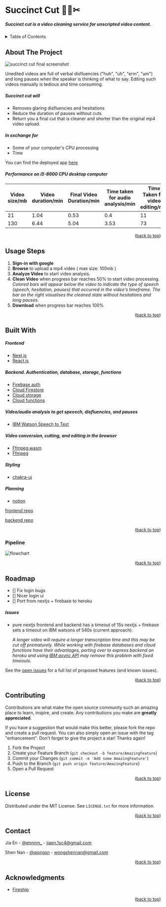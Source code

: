 <div id="top"></div>

# Succinct Cut 🎥🧹✂

##### Succinct cut is a video cleaning service for unscripted video content. 

<!-- TABLE OF CONTENTS -->

<details>
  <summary>Table of Contents</summary>
  <ol>
    <li>
      <a href="#about-the-project">About The Project</a>
    </li>
    <li><a href="#usage-steps">Usage Steps</a></li>
    <li><a href="#built-with">Built With</a></li>
    <li><a href="#pipeline">Pipeline</a></li>
    <li><a href="#roadmap">Roadmap</a></li>
    <li><a href="#contributing">Contributing</a></li>
    <li><a href="#license">License</a></li>
    <li><a href="#contact">Contact</a></li>
    <li><a href="#acknowledgments">Acknowledgments</a></li>
  </ol>
</details>

<!-- ABOUT THE PROJECT -->

## About The Project

![succinct cut final screenshot](/images/6_sc.png)



Unedited videos are full of verbal disfluencies  ("huh", "uh", "erm", "um") and long pauses when the speaker is thinking of what to say. Editing such videos manually is tedious and time consuming.

##### Succinct cut will

- Removes glaring disfluencies and hesitations
- Reduce the duration of pauses without cuts.
- Return you a final cut that is cleaner and shorter than the original mp4 video upload.

##### In exchange for

- Some of your computer's CPU processing 
- Time

You can find the deployed app [here](http://cutcut-sigma.vercel.app/)

##### Performance on i5-8600 CPU desktop computer

| Video size/mb | Video duration/min | Final Video Duration/min | Time taken for audio analysis/min | Time Taken for video editing/min |
| ------------- | ------------------ | ------------------------ | --------------------------------- | -------------------------------- |
| 21            | 1.04               | 0.53                     | 0.4                               | 11                               |
| 130           | 6.44               | 5.04                     | 3.53                              | 73                               |



<p align="right">(<a href="#top">back to top</a>)</p>

## Usage Steps

1. __Sign-in with google__
2. __Browse__ to upload a mp4 video ( max size: 100mb )
3. __Analyze Video__ to start video analysis.
4. __Clean__ __Video__ when progress bar reaches 50% to start video processing. 
   *Colored bars will appear below the video to indicate the type of speech (speech, hesitation, pauses) that occurred in the video's timeframe. 
   The bar on the right visualises the cleaned state without hesitations and long pauses.*
5. __Download__ when progress bar reaches 100%

<p align="right">(<a href="#top">back to top</a>)</p>

## Built With

##### Frontend

* [Next.js](https://nextjs.org/)
* [React.js](https://reactjs.org/)

##### Backend. Authentication, database, storage, functions

* [Firebase auth](https://firebase.google.com/docs/auth)
* [Cloud Firestore](https://firebase.google.com/docs/firestore)
* [Cloud storage](https://firebase.google.com/docs/storage)
* [Cloud functions](https://firebase.google.com/docs/functions)

##### Video/audio analysis to get speeech, disfluencies, and pauses

- [IBM Watson Speech to Text](https://www.ibm.com/sg-en/cloud/watson-speech-to-text)

##### Video conversion, cutting, and editing in the browser

- [Ffmpeg.wasm](https://github.com/ffmpegwasm/ffmpeg.wasm)
- [Ffmpeg](https://www.ffmpeg.org/)

##### Styling

- [chakra-ui](https://chakra-ui.com/)

##### Planning

- [notion](https://wongshennan.notion.site/Video-Editor-Transcription-2877c4a64f5b46fdaace8af30a474a5d)



[frontend repo](https://github.com/Ennnm/succinct-cut)

[backend repo](https://github.com/Ennnm/succinct-cut-cloudfunc)

<p align="right">(<a href="#top">back to top</a>)</p>

### Pipeline

![flowchart](/images/pipeline_mermaid.JPG)

<p align="right">(<a href="#top">back to top</a>)</p>

<!-- ROADMAP -->

## Roadmap

- [] Fix login bugs
- [] Nicer login ui
- [] Port from nextjs + firebase to heroku

##### Issues

- pure nextjs frontend and backend has a timeout of 15s
  nextjs + firebase sets a timeout on IBM watsons of 540s (current approach).

  *A longer video will require a longer transcription time and this may be cut off prematurely.
  While working with firebase databases and cloud functions have their advantages, porting over to express backend on heroku and using [IBM async API](https://cloud.ibm.com/apidocs/speech-to-text?code=node#registercallback) may remove this problem with fixed timeouts.*

See the [open issues](https://github.com/github_username/repo_name/issues) for a full list of proposed features (and known issues).

<p align="right">(<a href="#top">back to top</a>)</p>

<!-- CONTRIBUTING -->

## Contributing

Contributions are what make the open source community such an amazing place to learn, inspire, and create. Any contributions you make are **greatly appreciated**.

If you have a suggestion that would make this better, please fork the repo and create a pull request. You can also simply open an issue with the tag "enhancement".
Don't forget to give the project a star! Thanks again!

1. Fork the Project
2. Create your Feature Branch (`git checkout -b feature/AmazingFeature`)
3. Commit your Changes (`git commit -m 'Add some AmazingFeature'`)
4. Push to the Branch (`git push origin feature/AmazingFeature`)
5. Open a Pull Request

<p align="right">(<a href="#top">back to top</a>)</p>



<!-- LICENSE -->

## License

Distributed under the MIT License. See `LICENSE.txt` for more information.

<p align="right">(<a href="#top">back to top</a>)</p>



<!-- CONTACT -->

## Contact

Jia En - [@ennnm_](https://twitter.com/ennnm_) - jiaen.1sc4@gmail.com

Shen Nan - [@wongsn](https://twitter.com/wongsn) - wongshennan@gmail.com

<p align="right">(<a href="#top">back to top</a>)</p>



<!-- ACKNOWLEDGMENTS -->

## Acknowledgments

* [Fireship ](https://www.youtube.com/watch?v=-OTc0Ki7Sv0)

<p align="right">(<a href="#top">back to top</a>)</p>



<!-- MARKDOWN LINKS & IMAGES -->
<!-- https://www.markdownguide.org/basic-syntax/#reference-style-links -->

[contributors-shield]: https://img.shields.io/github/contributors/github_username/repo_name.svg?style=for-the-badge
[contributors-url]: https://github.com/github_username/repo_name/graphs/contributors
[forks-shield]: https://img.shields.io/github/forks/github_username/repo_name.svg?style=for-the-badge
[forks-url]: https://github.com/github_username/repo_name/network/members
[stars-shield]: https://img.shields.io/github/stars/github_username/repo_name.svg?style=for-the-badge
[stars-url]: https://github.com/github_username/repo_name/stargazers
[issues-shield]: https://img.shields.io/github/issues/github_username/repo_name.svg?style=for-the-badge
[issues-url]: https://github.com/github_username/repo_name/issues
[license-shield]: https://img.shields.io/github/license/github_username/repo_name.svg?style=for-the-badge
[license-url]: https://github.com/github_username/repo_name/blob/master/LICENSE.txt
[linkedin-shield]: https://img.shields.io/badge/-LinkedIn-black.svg?style=for-the-badge&logo=linkedin&colorB=555
[linkedin-url]: https://linkedin.com/in/linkedin_username
[product-screenshot]: images/screenshot.png
